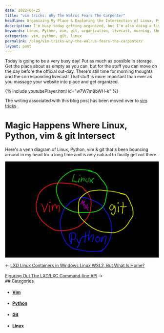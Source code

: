 ```yaml
---
date: 2022-06-25
title: "vim tricks: Why The Walrus Fears The Carpenter"
headline: Organizing My Place & Exploring the Intersection of Linux, Python, vim & git in My Livecast
description: I'm busy today getting organized, but I'm also doing a livecast with my morning thoughts. I've written a blog post about how Linux, Python, vim & git intersect, with a venn diagram to illustrate - come check it out!
keywords: Linux, Python, vim, git, organization, livecast, morning, thoughts, intersection, venn diagram
categories: vim, python, git, linux
permalink: /blog/vim-tricks-why-the-walrus-fears-the-carpenter/
layout: post
---
```



Today is going to be a very busy day! Put as much as possible in storage. Get
the place about as empty as you can, but for the stuff you can move on the day
before the official out-day. There's still time for morning thoughts and the
corresponding livecast! That stuff is more important than ever as you massage
your website into place and get organized.

{% include youtubePlayer.html id="w7W7m8bWH-k" %}

The writing associated with this blog post has been moved over to [vim
tricks](/vim-tricks/).

# Magic Happens Where Linux, Python, vim & git Intersect

Here's a venn diagram of Linux, Python, vim & git that's been bouncing around
in my head for a long time and is only natural to finally get out there.

![Linux Python Vim Git Venn Diagram](/assets/images/linux-python-vim-git-venn-diagram.png)


<div class="arrow-links"><div class="post-nav-prev"><span class="arrow">&larr;&nbsp;</span><a href="/blog/lxd-linux-containers-in-windows-linux-wsl2-but-what-is-home/">LXD Linux Containers in Windows Linux WSL2, But What Is Home?</a></div> &nbsp; <div class="post-nav-next"><a href="/blog/figuring-out-the-lxd-lxc-command-line-api/">Figuring Out The LXD/LXC Command-line API</a><span class="arrow">&nbsp;&rarr;</span></div></div>
## Categories

<ul>
<li><h4><a href='/vim/'>Vim</a></h4></li>
<li><h4><a href='/python/'>Python</a></h4></li>
<li><h4><a href='/git/'>Git</a></h4></li>
<li><h4><a href='/linux/'>Linux</a></h4></li></ul>